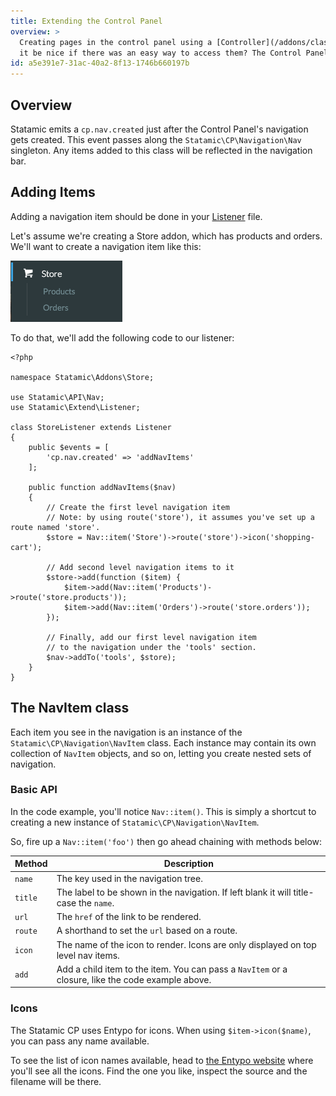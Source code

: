 ```yaml
---
title: Extending the Control Panel
overview: >
  Creating pages in the control panel using a [Controller](/addons/classes/controllers) is all well and good, but wouldn't
  it be nice if there was an easy way to access them? The Control Panel's navigation bar isn't just for core items. You are able to add your own items in there, too.
id: a5e391e7-31ac-40a2-8f13-1746b660197b
---
```

## Overview

Statamic emits a `cp.nav.created` just after the Control Panel's navigation gets created. This event passes along
the `Statamic\CP\Navigation\Nav` singleton. Any items added to this class will be reflected in the navigation bar.

## Adding Items
Adding a navigation item should be done in your [Listener](/addons/classes/listeners) file.

Let's assume we're creating a Store addon, which has products and orders. We'll want to create a navigation item
like this:

![](/assets/examples/navigation.png)

To do that, we'll add the following code to our listener:

``` .language-php
<?php

namespace Statamic\Addons\Store;

use Statamic\API\Nav;
use Statamic\Extend\Listener;

class StoreListener extends Listener
{
    public $events = [
        'cp.nav.created' => 'addNavItems'
    ];

    public function addNavItems($nav)
    {
        // Create the first level navigation item
        // Note: by using route('store'), it assumes you've set up a route named 'store'.
        $store = Nav::item('Store')->route('store')->icon('shopping-cart');

        // Add second level navigation items to it
        $store->add(function ($item) {
            $item->add(Nav::item('Products')->route('store.products'));
            $item->add(Nav::item('Orders')->route('store.orders'));
        });

        // Finally, add our first level navigation item
        // to the navigation under the 'tools' section.
        $nav->addTo('tools', $store);
    }
}
```

## The NavItem class

Each item you see in the navigation is an instance of the `Statamic\CP\Navigation\NavItem` class. Each instance may
contain its own collection of `NavItem` objects, and so on, letting you create nested sets of navigation.

### Basic API

In the code example, you'll notice `Nav::item()`. This is simply a shortcut to creating a new instance of `Statamic\CP\Navigation\NavItem`.

So, fire up a `Nav::item('foo')` then go ahead chaining with methods below:

| Method | Description |
|--------|-------------|
| `name` | The key used in the navigation tree. |
| `title` | The label to be shown in the navigation. If left blank it will title-case the `name`. |
| `url` | The `href` of the link to be rendered. |
| `route` | A shorthand to set the `url` based on a route. |
| `icon` | The name of the icon to render. Icons are only displayed on top level nav items. |
| `add` | Add a child item to the item. You can pass a `NavItem` or a closure, like the code example above. |

### Icons

The Statamic CP uses Entypo for icons. When using `$item->icon($name)`, you can pass any name available.

To see the list of icon names available, head to [the Entypo website](http://entypo.com/) where you'll
see all the icons. Find the one you like, inspect the source and the filename will be there.
